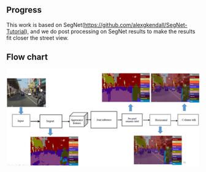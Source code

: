 ## Progress

This work is based on SegNet(https://github.com/alexgkendall/SegNet-Tutorial), and we do post processing on SegNet results to 
make the results fit closer the street view. 

## Flow chart

![flow](https://github.com/vigorous0503/Progress/blob/master/flow.PNG)
